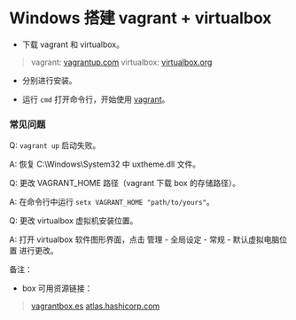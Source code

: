# Windows 搭建 vagrant + virtualbox
* 下载 vagrant 和 virtualbox。
> vagrant: [vagrantup.com](https://www.vagrantup.com)
> virtualbox: [virtualbox.org](https://www.virtualbox.org)

* 分别进行安装。

* 运行 `cmd` 打开命令行，开始使用 [vagrant](http://docs.vagrantup.com)。

### 常见问题

Q: `vagrant up` 启动失败。

A: 恢复 C:\Windows\System32 中 uxtheme.dll 文件。

Q: 更改 VAGRANT_HOME 路径（vagrant 下载 box 的存储路径）。

A: 在命令行中运行 `setx VAGRANT_HOME "path/to/yours"`。

Q: 更改 virtualbox 虚拟机安装位置。

A: 打开 virtualbox 软件图形界面，点击 管理 - 全局设定 - 常规 - 默认虚拟电脑位置 进行更改。

备注：
* box 可用资源链接：
> [vagrantbox.es](http://www.vagrantbox.es/)
> [atlas.hashicorp.com](https://atlas.hashicorp.com/boxes/search)